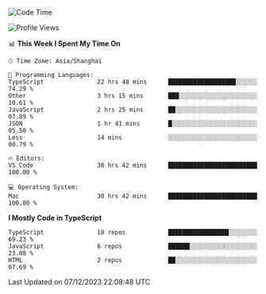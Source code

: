 <!--START_SECTION:waka-->
![Code Time](http://img.shields.io/badge/Code%20Time-5%2C536%20hrs%2032%20mins-blue)

![Profile Views](http://img.shields.io/badge/Profile%20Views-0-blue)

📊 **This Week I Spent My Time On** 

```text
🕑︎ Time Zone: Asia/Shanghai

💬 Programming Languages: 
TypeScript               22 hrs 48 mins      ███████████████████░░░░░░   74.29 % 
Other                    3 hrs 15 mins       ███░░░░░░░░░░░░░░░░░░░░░░   10.61 % 
JavaScript               2 hrs 25 mins       ██░░░░░░░░░░░░░░░░░░░░░░░   07.89 % 
JSON                     1 hr 41 mins        █░░░░░░░░░░░░░░░░░░░░░░░░   05.50 % 
Less                     14 mins             ░░░░░░░░░░░░░░░░░░░░░░░░░   00.79 % 

🔥 Editors: 
VS Code                  30 hrs 42 mins      █████████████████████████   100.00 % 

💻 Operating System: 
Mac                      30 hrs 42 mins      █████████████████████████   100.00 % 
```

**I Mostly Code in TypeScript** 

```text
TypeScript               18 repos            █████████████████░░░░░░░░   69.23 % 
JavaScript               6 repos             ██████░░░░░░░░░░░░░░░░░░░   23.08 % 
HTML                     2 repos             ██░░░░░░░░░░░░░░░░░░░░░░░   07.69 % 
```




 Last Updated on 07/12/2023 22:08:48 UTC
<!--END_SECTION:waka-->
